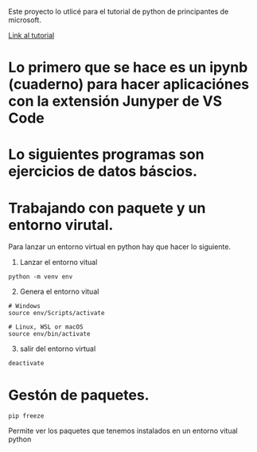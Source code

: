 Este proyecto lo utlicé para el tutorial de python de principantes de microsoft.

[Link al tutorial](https://learn.microsoft.com/es-es/training/paths/beginner-python/)

# Lo primero que se hace es un ipynb (cuaderno) para hacer aplicaciónes con la extensión Junyper de VS Code

# Lo siguientes programas son ejercicios de datos báscios.

# Trabajando con paquete y un entorno virutal.

Para lanzar un entorno virtual en python hay que hacer lo siguiente.

1. Lanzar el entorno vitual
```
python -m venv env
```
2. Genera el entorno vitual

```
# Windows
source env/Scripts/activate

# Linux, WSL or macOS
source env/bin/activate
```
3. salir del entorno virtual
```
deactivate
```

# Gestón de paquetes.
```
pip freeze
```
Permite ver los paquetes que tenemos instalados en un entorno vitual python
